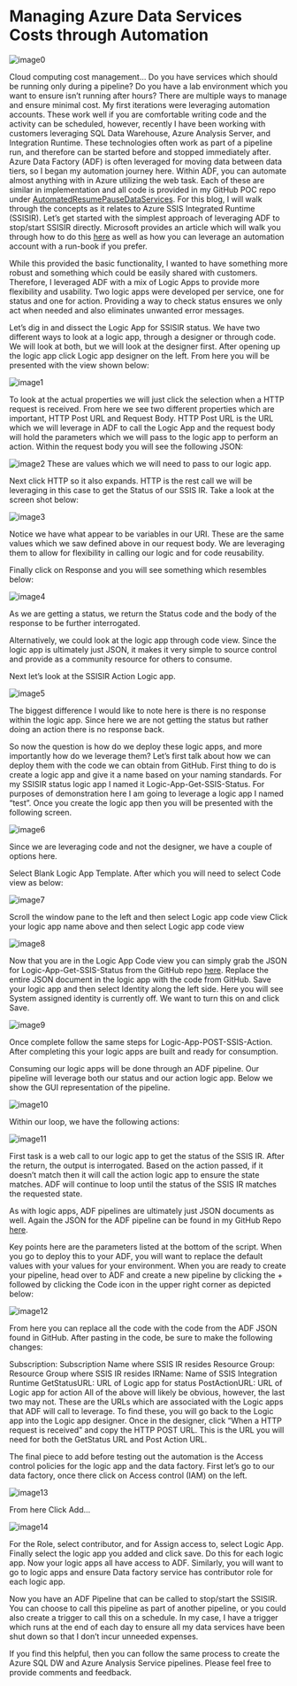 # Managing Azure Data Services Costs through Automation
![image0](assets/images/managecostsimage0.png)

Cloud computing cost management…  Do you have services which should be running only during a pipeline?  Do you have a lab environment which you want to ensure isn’t running after hours?  There are multiple ways to manage and ensure minimal cost.  My first iterations were leveraging automation accounts.  These work well if you are comfortable writing code and the activity can be scheduled, however, recently I have been working with customers leveraging SQL Data Warehouse, Azure Analysis Server, and Integration Runtime.  These technologies often work as part of a pipeline run, and therefore can be started before and stopped immediately after.  Azure Data Factory (ADF) is often leveraged for moving data between data tiers, so I began my automation journey here.  Within ADF, you can automate almost anything with in Azure utilizing the web task.  Each of these are similar in implementation and all code is provided in my GitHub POC repo under [AutomatedResumePauseDataServices](https://github.com/aultt/ProofOfConcepts/tree/master/AutomatedResumePauseDataServices).  For this blog, I will walk through the concepts as it relates to Azure SSIS Integrated Runtime (SSISIR).  Let’s get started with the simplest approach of leveraging ADF to stop/start SSISIR directly.  Microsoft provides an article which will walk you through how to do this [here](https://github.com/aultt/ProofOfConcepts/tree/master/AutomatedResumePauseDataServices) as well as how you can leverage an automation account with a run-book if you prefer. 

While this provided the basic functionality, I wanted to have something more robust and something which could be easily shared with customers.  Therefore, I leveraged ADF with a mix of Logic Apps to provide more flexibility and usability. Two logic apps were developed per service, one for status and one for action.    Providing a way to check status ensures we only act when needed and also eliminates unwanted error messages. 

Let’s dig in and dissect the Logic App for SSISIR status.  We have two different ways to look at a logic app, through a designer or through code.  We will look at both, but we will look at the designer first. After opening up the logic app click Logic app designer on the left.  From here you will be presented with the view shown below:

![image1](assets/images/managecostsimage1.png)

To look at the actual properties we will just click the selection when a HTTP request is received.  From here we see two different properties which are important, HTTP Post URL and Request Body.  HTTP Post URL is the URL which we will leverage in ADF to call the Logic App and the request body will hold the parameters which we will pass to the logic app to perform an action. Within the request body you will see the following JSON:

![image2](assets/images/managecostsimage2.png)
These are values which we will need to pass to our logic app.

Next click HTTP so it also expands.  HTTP is the rest call we will be leveraging in this case to get the Status of our SSIS IR.  Take a look at the screen shot below:

![image3](assets/images/managecostsimage3.png)

Notice we have what appear to be variables in our URI.  These are the same values which we saw defined above in our request body.  We are leveraging them to allow for flexibility in calling our logic and for code reusability.

Finally click on Response and you will see something which resembles below:

![image4](assets/images/managecostsimage4.png)

As we are getting a status, we return the Status code and the body of the response to be further interrogated.

Alternatively, we could look at the logic app through code view. Since the logic app is ultimately just JSON, it makes it very simple to source control and provide as a community resource for others to consume.

Next let’s look at the SSISIR Action Logic app. 

![image5](assets/images/managecostsimage5.png)

The biggest difference I would like to note here is there is no response within the logic app.  Since here we are not getting the status but rather doing an action there is no response back.

So now the question is how do we deploy these logic apps, and more importantly how do we leverage them?  Let’s first talk about how we can deploy them with the code we can obtain from GitHub.  First thing to do is create a logic app and give it a name based on your naming standards.  For my SSISIR status logic app I named it Logic-App-Get-SSIS-Status.  For purposes of demonstration here I am going to leverage a logic app I named “test”.  Once you create the logic app then you will be presented with the following screen.

![image6](assets/images/managecostsimage6.png)

Since we are leveraging code and not the designer, we have a couple of options here.

Select Blank Logic App Template.  After which you will need to select Code view as below:

![image7](assets/images/managecostsimage7.png)

Scroll the window pane to the left and then select Logic app code view
Click your logic app name above and then select Logic app code view

![image8](assets/images/managecostsimage8.png)

Now that you are in the Logic App Code view you can simply grab the JSON for Logic-App-Get-SSIS-Status from the GitHub repo [here](https://github.com/aultt/ProofOfConcepts/tree/master/AutomatedResumePauseDataServices/AzureSSISIR/LogicApp).  Replace the entire JSON document in the logic app with the code from GitHub.  Save your logic app and then select Identity along the left side.  Here you will see System assigned identity is currently off. We want to turn this on and click Save.

![image9](assets/images/managecostsimage9.png)

Once complete follow the same steps for Logic-App-POST-SSIS-Action.  After completing this your logic apps are built and ready for consumption.

Consuming our logic apps will be done through an ADF pipeline.  Our pipeline will leverage both our status and our action logic app.  Below we show the GUI representation of the pipeline.

![image10](assets/images/managecostsimage10.png)

Within our loop, we have the following actions:

![image11](assets/images/managecostsimage11.png)

First task is a web call to our logic app to get the status of the SSIS IR.  After the return, the output is interrogated. Based on the action passed, if it doesn’t match then it will call the action logic app to ensure the state matches.  ADF will continue to loop until the status of the SSIS IR matches the requested state.

As with logic apps, ADF pipelines are ultimately just JSON documents as well.  Again the JSON for the ADF pipeline can be found in my GitHub Repo [here](https://github.com/aultt/ProofOfConcepts/tree/master/AutomatedResumePauseDataServices/AzureSSISIR/DataFactory). 

Key points here are the parameters listed at the bottom of the script.  When you go to deploy this to your ADF, you will want to replace the default values with your values for your environment.  When you are ready to create your pipeline, head over to ADF and create a new pipeline by clicking the + followed by clicking the Code icon in the upper right corner as depicted below:

![image12](assets/images/managecostsimage12.png)

From here you can replace all the code with the code from the ADF JSON found in GitHub.  After pasting in the code, be sure to make the following changes:

Subscription: Subscription Name where SSIS IR resides
Resource Group: Resource Group where SSIS IR resides
IRName: Name of SSIS Integration Runtime
GetStatusURL: URL of Logic app for status
PostActionURL: URL of Logic app for action
All of the above will likely be obvious, however, the last two may not.  These are the URLs which are associated with the Logic apps that ADF will call to leverage.  To find these, you will go back to the Logic app into the Logic app designer.  Once in the designer, click “When a HTTP request is received” and copy the HTTP POST URL.  This is the URL you will need for both the GetStatus URL and Post Action URL.

The final piece to add before testing out the automation is the Access control policies for the logic app and the data factory.  First let’s go to our data factory, once there click on Access control (IAM) on the left.

![image13](assets/images/managecostsimage13.png)

From here Click Add…

![image14](assets/images/managecostsimage14.png)

For the Role, select contributor, and for Assign access to, select Logic App.  Finally select the logic app you added and click save.  Do this for each logic app.  Now your logic apps all have access to ADF.  Similarly, you will want to go to logic apps and ensure Data factory service has contributor role for each logic app.

Now you have an ADF Pipeline that can be called to stop/start the SSISIR.  You can choose to call this pipeline as part of another pipeline, or you could also create a trigger to call this on a schedule.  In my case, I have a trigger which runs at the end of each day to ensure all my data services have been shut down so that I don’t incur unneeded expenses. 

If you find this helpful, then you can follow the same process to create the Azure SQL DW and Azure Analysis Service pipelines.  Please feel free to provide comments and feedback.  